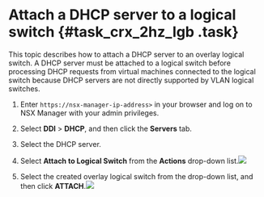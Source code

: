 # Attach a DHCP server to a logical switch {#task_crx_2hz_lgb .task}

This topic describes how to attach a DHCP server to an overlay logical switch. A DHCP server must be attached to a logical switch before processing DHCP requests from virtual machines connected to the logical switch because DHCP servers are not directly supported by VLAN logical switches.

1.  Enter `https://nsx-manager-ip-address>` in your browser and log on to NSX Manager with your admin privileges. 
2.  Select **DDI** \> **DHCP**, and then click the **Servers** tab. 
3.  Select the DHCP server. 
4.  Select **Attach to Logical Switch** from the **Actions** drop-down list.![](http://static-aliyun-doc.oss-cn-hangzhou.aliyuncs.com/assets/img/85014/154857849136127_en-US.png)

 
5.   Select the created overlay logical switch from the drop-down list, and then click **ATTACH**.![](http://static-aliyun-doc.oss-cn-hangzhou.aliyuncs.com/assets/img/85014/154857849136128_en-US.png)

  

